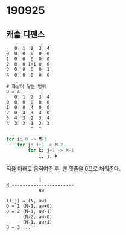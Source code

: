# 190925

## 캐슬 디펜스

`````
   0  1  2  3  4
0  0  0  0  0  0
1  0  0  0  0  0
2  0  0 1+1 0  0
3  0  0  0  0  1
4  0  0  0  0  0

`````

```
# 화살이 닿는 범위
D = 4
   0  1  2  3  4
0  0  0  0  0  0
1  0  0  4  0  0
2  0  4  3  4  0
3  4  3  2  3  4
4  3  2  1  2  3
         ^  ^
```

```python
for i: 0 -> M-3
	for j: i+1 -> M-2
        for k: j+1 -> M-1
            i, j, k
```

적을 아래로 움직여준 후, 맨 윗줄을 0으로 채워준다.



```
            1
N -----------------------
			aw

(i,j) = (N, aw)
D = 1 (N-1, aw+0)
D = 2 (N-1, aw-1)
      (N-2, aw-0)
      (N-1, aw+1)
D = 3 ...
```

